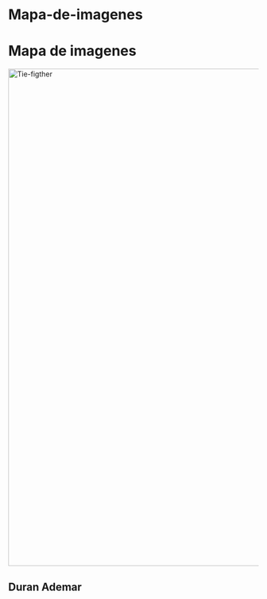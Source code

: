 # Mapa-de-imagenes
<head>
    <title>Mapa de Europa</title>
</head>
<body>
    <h1>Mapa de imagenes</h1>
    <img src="imagen/europe-colored-country-map-design-95ec22.webp" alt="Tie-figther" height="1000" width="1500" usemap="#nave">
    <map name="nave"> 
        <area shape="CIRCLE" coords="1153,323,134" href="http://government.ru/en/" title="Rusia" target="_blank"> 
        <area shape="POLY" coords="997,86,1046,258,1233,250,1178,133,1015,81"  href="http://government.ru/en/" title="Rusia" target="_blank"> 
        <area shape="POLY" coords="1092,459,1083,500,1128,496,1163,541,1242,522,1220,661,1285,689,1344,418,1236,403"  href="http://government.ru/en/" title="Rusia" target="_blank"> 
        <area shape="POLY" coords="954,207,1023,229,991,93,909,107" href="https://finland.fi/es/" title="Filandia" target="_blank"> 
        <area shape="CIRCLE" coords="970,272,65" href="https://finland.fi/es/" title="Filandia" target="_blank"> 
        <area shape="CIRCLE" coords="746,298,56" href="https://www.norway.no/" title="Noruega" target="_blank"> 
        <area shape="POLY" coords="691,260,704,370,791,328,794,239,882,117,914,106,917,119,948,112,998,68,838,101,757,226" href="https://www.norway.no/" title="Noruega" target="_blank"> 
        <area shape="POLY" coords="786,423,866,389,884,253,947,173,903,107,796,234" href="https://sweden.se/" title="Suecia" target="_blank"> 
        <area shape="RECT" coords="1007,377,918,334" href="https://estonia.ee/" title="Estonia" target="_blank"> 
        <area shape="POLY" coords="910,419,974,411,1004,432,1018,409,998,379,955,376" href="https://www.latvia.eu/" title="Letonia" target="_blank">
        <area shape="POLY" coords="913,417,911,452,943,448,950,474,976,476,1002,430,979,417,913,417" href="https://lrv.lt/en/" title="Lituania" target="_blank"> 
        <area shape="CIRCLE" coords="890,527,71" href="https://www.gov.pl" title="Polonia" target="_blank"> 
        <area shape="CIRCLE" coords="1032,476,55" href="https://www.belarus.by/en/" title="Bielorrusia" target="_blank"> 
        <area shape="POLY" coords="941,620,985,631,1040,606,1081,638,1057,686,1086,680,1114,643,1154,704,1212,673,1229,589,1249,586,1235,539,1132,523,1123,497,1076,517,1070,535,966,527" href="https://ukraine.ua/es/" title="Ucrania" target="_blank"> 
        <area shape="RECT" coords="1277,733,1431,685" href="https://georgia.gov/" title="Georgia" target="_blank"> 
        <area shape="POLY" coords="1030,779,1049,933,1253,907,1424,813,1361,733,1308,736,1254,766,1204,753," href="https://www.mfa.gov.tr/default.en.mfa" title="Turquia" target="_blank"> 
        <area shape="POLY" coords="1017,617,1041,608,1084,645" href="https://moldova.md/en" title="Moldavia" target="_blank"> 
        <area shape="CIRCLE" coords="991,678,61" href="https://www.gov.ro/en" title="Rumania" target="_blank"> 
        <area shape="POLY" coords="999,747,954,731,969,793,1028,788,1054,757,1070,734,1032,723" href="https://www.gov.bg/en" title="Bulgaria" target="_blank"> 
        <area shape="POLY" coords="875,687,892,747,920,778,958,767,941,718,904,669" href="https://welcometoserbia.gov.rs/home" title="Servia" target="_blank"> 
        <area shape="RECT" coords="914,806,965,778" href="https://macedoniadelnorte.com/" title="Macedonia" target="_blank"> 
        <area shape="CIRCLE" coords="887,764,18" href="https://www.gov.me/en/" title="Montenegro" target="_blank"> 
        <area shape="RECT" coords="888,837,917,780" href="https://albania.al/" title="Albania" target="_blank"> 
        <area shape="POLY" coords="907,847,969,968,1064,952,961,833,1026,816,1019,798,958,803,928,814" href="https://www.visitgreece.gr/" title="Grecia" target="_blank"> 
        <area shape="POLY" coords="659,670,658,716,696,707,731,777,820,860,726,888,794,922,876,838,752,705,779,686,776,660,745,650" href="https://www.italia.it/es" title="Italia" target="_blank"> 
        <area shape="POLY" coords="1232,913,1177,936,1190,956" href="https://www.gov.cy/en/" title="Chipre" target="_blank"> 
        <area shape="RECT" coords="844,680,938,626" href="https://2015-2019.kormany.hu/en" title="Hungria" target="_blank"> 
        <area shape="POLY" coords="845,610,860,638,938,616,942,600,878,593" href="https://www.eslovaquia.sk/" title="Eslovaquia" target="_blank"> 
        <area shape="POLY" coords="821,705,877,708,892,750,865,768" href="https://www.opengovpartnership.org/es/members/bosnia-and-herzegovina/" title="Bosnia" target="_blank"> 
        <area shape="POLY" coords="77,694,857,761,818,702,876,704,880,691,838,667,804,694" href="https://croatia.hr/es-es" title="Croacia" target="_blank"> 
        <area shape="POLY" coords="782,668,784,689,813,690,837,666,832,658" href="https://www.gov.si/es/" title="Eslovenia" target="_blank"> 
        <area shape="POLY" coords="716,636,775,634,786,610,841,668,837,659,780,664,749,649" href="https://www.oesterreich.gv.at/en/public.html" title="Austria" target="_blank"> 
        <area shape="POLY" coords="662,665,643,654,669,625,709,630,722,650" href="https://www.admin.ch/gov/en/start.html" title="Suiza" target="_blank"> 
        <area shape="POLY" coords="768,567,786,607,837,610,877,588,815,550" href="https://vlada.gov.cz/en/" title="Chequia" target="_blank"> 
        <area shape="POLY" coords="768,567,812,550,797,453,717,444,672,560,664,576,673,583,679,623,775,630,750,637" href="https://www.deutschland.de/es" title="Alemania" target="_blank"> 
        <area shape="CIRCLE" coords="666,567,11" href="https://luxembourg.public.lu/en.html" title="Luxemburgo" target="_blank"> 
        <area shape="POLY" coords="657,564,672,547,660,520,604,516,632,557" href="https://www.belgium.be/en" title="Belgica" target="_blank"> 
        <area shape="POLY" coords="629,508,664,467,700,483,670,531" href="https://www.netherlandsworldwide.nl/" title="Paises bajos" target="_blank">
        <area shape="POLY" coords="531,303,483,512,596,521,593,298" href="https://www.gov.uk/" title="Reino Unido" target="_blank">
        <area shape="POLY" coords="605,527,687,600,641,654,659,668,648,729,568,740,488,695,506,614,468,548" href="https://www.elysee.fr/en/" title="Francia" target="_blank">
        <area shape="RECT" coords="711,375,787,447" href="https://denmark.dk/" title="Dinamarca" target="_blank">
        <area shape="POLY" coords="340,679,357,637,569,745,450,860,348,862,314,817,710" href="https://www.exteriores.gob.es/en/Paginas/index.aspx" title="España" target="_blank">
        <area shape="POLY" coords="318,810,387,710,340,681,276,786" href="https://www.portugal.gov.pt/pt/gc24" title="Portugal" target="_blank">
        <area shape="POLY" coords="479,464,512,389,472,358,400,444" href="https://www.ireland.ie/en/" title="Irlanda" target="_blank">
        <area shape="CIRCLE" coords="450,94,50" href="https://www.government.is/" title="Islandia" target="_blank"> 
    </map>
    <h2> Duran Ademar </h2>
</body>
